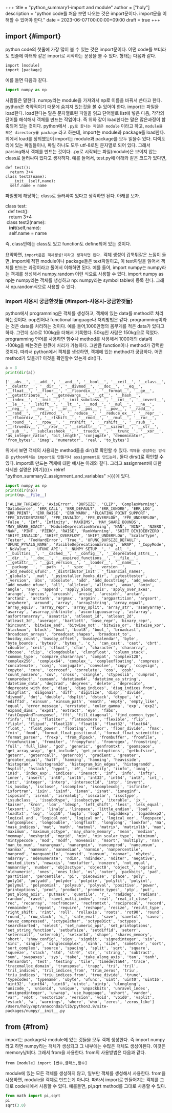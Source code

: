 +++
title = "python_summary1-import and module"
author = ["holy"]
description = "python code를 처음 보면 나오는 것은 import문이다. import문을 이해할 수 있어야 한다."
date = 2023-06-07T00:00:00+09:00
draft = true
+++

## import {#import}

python code의 첫줄에 가장 많이 볼 수 있는 것은 import문이다. 어떤
code를 보더라도 첫줄에 아래와 같은 import로 시작하는 문장을 볼 수 있다.
형태는 다음과 같다.

```text
import [module]
import [package]
```

예를 들면 다음과 같다.

```python
import numpy as np
```

사람들은 말한다. numpy라는 module을 가져와서 np로 이름을 바꿔서 쓴다고
한다. python은 축약적이기 때문에 숨겨져 있는것을 볼 수 있어야
한다. import는 파일을 load한다. load한다는 말은 문자열로된 파일을 읽고
단어별로 list에 넣은 다음, 각각의 단어를 해석해서 객체를 만드는
작업이다. 즉 위와 같이 load한다는 말은 많은과정이 함축되어 있는
것이다. python에서 `.py로 끝나는 파일은 module` 이라고 하고, `module을
모은 directory를 package` 라고 하는데, import는 module과 package를
load한다. 위에서 load를 정의했듯이 import는 module과 package를 모두
읽을수 있다. 디렉토리에 있는 파일들이나, 파일 하나도 모두 utf-8로된
문자열로 되어 있다. 그래서 parsing해서 객체를 만드는 것이다. .py로
시작되는 파일(module)은 보이지 않는 class로 둘러싸여 있다고
생각하자. 예를 들어서, test.py에 아래와 같은 코드가 있다면,

```text
def test():
  return 3+4
class test2(name):
  __init__(self,name):
  self.name = name
```

파일명에 해당하는 class로 둘러싸여 있다고 생각하면 된다. 아래를 보자.

<div class="verse">

class test:<br>
&nbsp;&nbsp;def test():<br>
&nbsp;&nbsp;&nbsp;return 3+4<br>
&nbsp;class test2(name):<br>
&nbsp;&nbsp;&nbsp;__init__(self,name):<br>
&nbsp;&nbsp;&nbsp;self.name = name<br>

</div>

즉, class안에는 class도 있고 function도 define되어 있는 것이다.

<div class="important">

요약하면, `import문은 객체생성!이라고 생각하면 된다.` 객체 생성이
갑툭튀같은 느낌이 들면, import에 적힌 module이나 package들은
text파일이고, 이 text파일을 읽어서 객체를 만드는 과정이라고 풀어서
이해하면 된다. 예를 들어, import numpy는 numpy라는 객체를 생성해서
numpy.random 이런 식으로 사용할 수 있다.  import numpy as np는
numpy라는 객체를 생성하고 np: numpy라는 symbol table에 등록 한다.
그래서 np.random식으로 사용할 수 있다.

</div>


### import 사용시 궁금한것들 {#import-사용시-궁금한것들}

python에서 programming은 객체를 생성하고, 객체에 있는 data를 method로
처리하는것이다. oop언어나 functional language나 처리방법은 같다.
programming이라는 것은 data를 처리하는 것이다. 예를 들어,1000만명의
몸무게를 적은 data가 있다고 하자. 그런데 실수로 100kg을 더해서
기록했다.  50kg인 사람은 150kg으로 적었다. programming 언어를 사용하면
함수나 method를 사용해서 1000개의 data에 -100kg을 빼는것은 한큐에
처리가 가능하다. 그만큼 function이나 method가 강력한 것이다. 따라서
python에서 객체를 생성하면, 객체에 있는 method가 궁금하다. 어떤
method가 있을까? 이것을 확인할수 있는게 dir()다.

```python
a = 3
print(dir(a))
```

```text
['__abs__', '__add__', '__and__', '__bool__', '__ceil__', '__class__', '__delattr__', '__dir__', '__divmod__', '__doc__', '__eq__', '__float__', '__floor__', '__floordiv__', '__format__', '__ge__', '__getattribute__', '__getnewargs__', '__gt__', '__hash__', '__index__', '__init__', '__init_subclass__', '__int__', '__invert__', '__le__', '__lshift__', '__lt__', '__mod__', '__mul__', '__ne__', '__neg__', '__new__', '__or__', '__pos__', '__pow__', '__radd__', '__rand__', '__rdivmod__', '__reduce__', '__reduce_ex__', '__repr__', '__rfloordiv__', '__rlshift__', '__rmod__', '__rmul__', '__ror__', '__round__', '__rpow__', '__rrshift__', '__rshift__', '__rsub__', '__rtruediv__', '__rxor__', '__setattr__', '__sizeof__', '__str__', '__sub__', '__subclasshook__', '__truediv__', '__trunc__', '__xor__', 'as_integer_ratio', 'bit_length', 'conjugate', 'denominator', 'from_bytes', 'imag', 'numerator', 'real', 'to_bytes']
```

위에서 보면 객체의 사용되는 method들을 dir()로 확인할 수 있다. `객체를
생성하는 방식은 python에서는 import로 만들거나 assignment로 만드는데.`
둘다 dirs()로 확인할 수 있다. import로 만드는 객체에 대한 예시는
아래와 같다. 그리고 assignment에 대한 자세한 설명은 [여기]({{< relref "python_summary2_assignment_and_variables" >}})에 있다.

```python
import numpy as np
print(dir(np))
print(np.__file__)
```

```text
['ALLOW_THREADS', 'AxisError', 'BUFSIZE', 'CLIP', 'ComplexWarning', 'DataSource', 'ERR_CALL', 'ERR_DEFAULT', 'ERR_IGNORE', 'ERR_LOG', 'ERR_PRINT', 'ERR_RAISE', 'ERR_WARN', 'FLOATING_POINT_SUPPORT', 'FPE_DIVIDEBYZERO', 'FPE_INVALID', 'FPE_OVERFLOW', 'FPE_UNDERFLOW', 'False_', 'Inf', 'Infinity', 'MAXDIMS', 'MAY_SHARE_BOUNDS', 'MAY_SHARE_EXACT', 'ModuleDeprecationWarning', 'NAN', 'NINF', 'NZERO', 'NaN', 'PINF', 'PZERO', 'RAISE', 'RankWarning', 'SHIFT_DIVIDEBYZERO', 'SHIFT_INVALID', 'SHIFT_OVERFLOW', 'SHIFT_UNDERFLOW', 'ScalarType', 'Tester', 'TooHardError', 'True_', 'UFUNC_BUFSIZE_DEFAULT', 'UFUNC_PYVALS_NAME', 'VisibleDeprecationWarning', 'WRAP', '_CopyMode', '_NoValue', '_UFUNC_API', '__NUMPY_SETUP__', '__all__', '__builtins__', '__cached__', '__config__', '__deprecated_attrs__', '__dir__', '__doc__', '__expired_functions__', '__file__', '__getattr__', '__git_version__', '__loader__', '__name__', '__package__', '__path__', '__spec__', '__version__', '_add_newdoc_ufunc', '_distributor_init', '_financial_names', '_globals', '_mat', '_pyinstaller_hooks_dir', '_pytesttester', '_version', 'abs', 'absolute', 'add', 'add_docstring', 'add_newdoc', 'add_newdoc_ufunc', 'all', 'allclose', 'alltrue', 'amax', 'amin', 'angle', 'any', 'append', 'apply_along_axis', 'apply_over_axes', 'arange', 'arccos', 'arccosh', 'arcsin', 'arcsinh', 'arctan', 'arctan2', 'arctanh', 'argmax', 'argmin', 'argpartition', 'argsort', 'argwhere', 'around', 'array', 'array2string', 'array_equal', 'array_equiv', 'array_repr', 'array_split', 'array_str', 'asanyarray', 'asarray', 'asarray_chkfinite', 'ascontiguousarray', 'asfarray', 'asfortranarray', 'asmatrix', 'atleast_1d', 'atleast_2d', 'atleast_3d', 'average', 'bartlett', 'base_repr', 'binary_repr', 'bincount', 'bitwise_and', 'bitwise_not', 'bitwise_or', 'bitwise_xor', 'blackman', 'block', 'bmat', 'bool8', 'bool_', 'broadcast', 'broadcast_arrays', 'broadcast_shapes', 'broadcast_to', 'busday_count', 'busday_offset', 'busdaycalendar', 'byte', 'byte_bounds', 'bytes0', 'bytes_', 'c_', 'can_cast', 'cast', 'cbrt', 'cdouble', 'ceil', 'cfloat', 'char', 'character', 'chararray', 'choose', 'clip', 'clongdouble', 'clongfloat', 'column_stack', 'common_type', 'compare_chararrays', 'compat', 'complex128', 'complex256', 'complex64', 'complex_', 'complexfloating', 'compress', 'concatenate', 'conj', 'conjugate', 'convolve', 'copy', 'copysign', 'copyto', 'core', 'corrcoef', 'correlate', 'cos', 'cosh', 'count_nonzero', 'cov', 'cross', 'csingle', 'ctypeslib', 'cumprod', 'cumproduct', 'cumsum', 'datetime64', 'datetime_as_string', 'datetime_data', 'deg2rad', 'degrees', 'delete', 'deprecate', 'deprecate_with_doc', 'diag', 'diag_indices', 'diag_indices_from', 'diagflat', 'diagonal', 'diff', 'digitize', 'disp', 'divide', 'divmod', 'dot', 'double', 'dsplit', 'dstack', 'dtype', 'e', 'ediff1d', 'einsum', 'einsum_path', 'emath', 'empty', 'empty_like', 'equal', 'error_message', 'errstate', 'euler_gamma', 'exp', 'exp2', 'expand_dims', 'expm1', 'extract', 'eye', 'fabs', 'fastCopyAndTranspose', 'fft', 'fill_diagonal', 'find_common_type', 'finfo', 'fix', 'flatiter', 'flatnonzero', 'flexible', 'flip', 'fliplr', 'flipud', 'float128', 'float16', 'float32', 'float64', 'float_', 'float_power', 'floating', 'floor', 'floor_divide', 'fmax', 'fmin', 'fmod', 'format_float_positional', 'format_float_scientific', 'format_parser', 'frexp', 'from_dlpack', 'frombuffer', 'fromfile', 'fromfunction', 'fromiter', 'frompyfunc', 'fromregex', 'fromstring', 'full', 'full_like', 'gcd', 'generic', 'genfromtxt', 'geomspace', 'get_array_wrap', 'get_include', 'get_printoptions', 'getbufsize', 'geterr', 'geterrcall', 'geterrobj', 'gradient', 'greater', 'greater_equal', 'half', 'hamming', 'hanning', 'heaviside', 'histogram', 'histogram2d', 'histogram_bin_edges', 'histogramdd', 'hsplit', 'hstack', 'hypot', 'i0', 'identity', 'iinfo', 'imag', 'in1d', 'index_exp', 'indices', 'inexact', 'inf', 'info', 'infty', 'inner', 'insert', 'int0', 'int16', 'int32', 'int64', 'int8', 'int_', 'intc', 'integer', 'interp', 'intersect1d', 'intp', 'invert', 'is_busday', 'isclose', 'iscomplex', 'iscomplexobj', 'isfinite', 'isfortran', 'isin', 'isinf', 'isnan', 'isnat', 'isneginf', 'isposinf', 'isreal', 'isrealobj', 'isscalar', 'issctype', 'issubclass_', 'issubdtype', 'issubsctype', 'iterable', 'ix_', 'kaiser', 'kron', 'lcm', 'ldexp', 'left_shift', 'less', 'less_equal', 'lexsort', 'lib', 'linalg', 'linspace', 'little_endian', 'load', 'loadtxt', 'log', 'log10', 'log1p', 'log2', 'logaddexp', 'logaddexp2', 'logical_and', 'logical_not', 'logical_or', 'logical_xor', 'logspace', 'longcomplex', 'longdouble', 'longfloat', 'longlong', 'lookfor', 'ma', 'mask_indices', 'mat', 'math', 'matmul', 'matrix', 'matrixlib', 'max', 'maximum', 'maximum_sctype', 'may_share_memory', 'mean', 'median', 'memmap', 'meshgrid', 'mgrid', 'min', 'min_scalar_type', 'minimum', 'mintypecode', 'mod', 'modf', 'moveaxis', 'msort', 'multiply', 'nan', 'nan_to_num', 'nanargmax', 'nanargmin', 'nancumprod', 'nancumsum', 'nanmax', 'nanmean', 'nanmedian', 'nanmin', 'nanpercentile', 'nanprod', 'nanquantile', 'nanstd', 'nansum', 'nanvar', 'nbytes', 'ndarray', 'ndenumerate', 'ndim', 'ndindex', 'nditer', 'negative', 'nested_iters', 'newaxis', 'nextafter', 'nonzero', 'not_equal', 'numarray', 'number', 'obj2sctype', 'object0', 'object_', 'ogrid', 'oldnumeric', 'ones', 'ones_like', 'os', 'outer', 'packbits', 'pad', 'partition', 'percentile', 'pi', 'piecewise', 'place', 'poly', 'poly1d', 'polyadd', 'polyder', 'polydiv', 'polyfit', 'polyint', 'polymul', 'polynomial', 'polysub', 'polyval', 'positive', 'power', 'printoptions', 'prod', 'product', 'promote_types', 'ptp', 'put', 'put_along_axis', 'putmask', 'quantile', 'r_', 'rad2deg', 'radians', 'random', 'ravel', 'ravel_multi_index', 'real', 'real_if_close', 'rec', 'recarray', 'recfromcsv', 'recfromtxt', 'reciprocal', 'record', 'remainder', 'repeat', 'require', 'reshape', 'resize', 'result_type', 'right_shift', 'rint', 'roll', 'rollaxis', 'roots', 'rot90', 'round', 'round_', 'row_stack', 's_', 'safe_eval', 'save', 'savetxt', 'savez', 'savez_compressed', 'sctype2char', 'sctypeDict', 'sctypes', 'searchsorted', 'select', 'set_numeric_ops', 'set_printoptions', 'set_string_function', 'setbufsize', 'setdiff1d', 'seterr', 'seterrcall', 'seterrobj', 'setxor1d', 'shape', 'shares_memory', 'short', 'show_config', 'sign', 'signbit', 'signedinteger', 'sin', 'sinc', 'single', 'singlecomplex', 'sinh', 'size', 'sometrue', 'sort', 'sort_complex', 'source', 'spacing', 'split', 'sqrt', 'square', 'squeeze', 'stack', 'std', 'str0', 'str_', 'string_', 'subtract', 'sum', 'swapaxes', 'sys', 'take', 'take_along_axis', 'tan', 'tanh', 'tensordot', 'test', 'testing', 'tile', 'timedelta64', 'trace', 'tracemalloc_domain', 'transpose', 'trapz', 'tri', 'tril', 'tril_indices', 'tril_indices_from', 'trim_zeros', 'triu', 'triu_indices', 'triu_indices_from', 'true_divide', 'trunc', 'typecodes', 'typename', 'ubyte', 'ufunc', 'uint', 'uint0', 'uint16', 'uint32', 'uint64', 'uint8', 'uintc', 'uintp', 'ulonglong', 'unicode_', 'union1d', 'unique', 'unpackbits', 'unravel_index', 'unsignedinteger', 'unwrap', 'use_hugepage', 'ushort', 'vander', 'var', 'vdot', 'vectorize', 'version', 'void', 'void0', 'vsplit', 'vstack', 'w', 'warnings', 'where', 'who', 'zeros', 'zeros_like']
/Users/holy/opt/anaconda3/lib/python3.9/site-packages/numpy/__init__.py
```


## from {#from}

import는 package나 module에 있는 것들을 모두 객체 생성한다. 즉 import
numpy라고 하면 numpy라는 객체가 생성되고 그 내부에는 수많은 객체도
생성이된다. 이것은 memory낭비다. 그래서 from을 사용한다. from의
사용방법은 다음과 같다.

```text
from [module] import [변수,클래스,함수]
```

module에 있는 모든 객체를 생성하지 않고, 일부만 객체를 생성해서
사용한다. from을 사용하면, module을 객체로 만드는게 아니다. 따라서
import로 만들어지는 객체를 그대로 code내에서 사용할 수 있다. 예를들면,
pi,sqrt method를 그대로 사용할 수 있다.

```python
from math import pi,sqrt
pi
sqrt(3.0)
```
